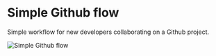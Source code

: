 # Simple Github flow
Simple workflow for new developers collaborating on a Github project.

![Simple Github flow](https://cdn.rawgit.com/brylie/simple-github-flow/master/SimpleGithubFlow.png)
